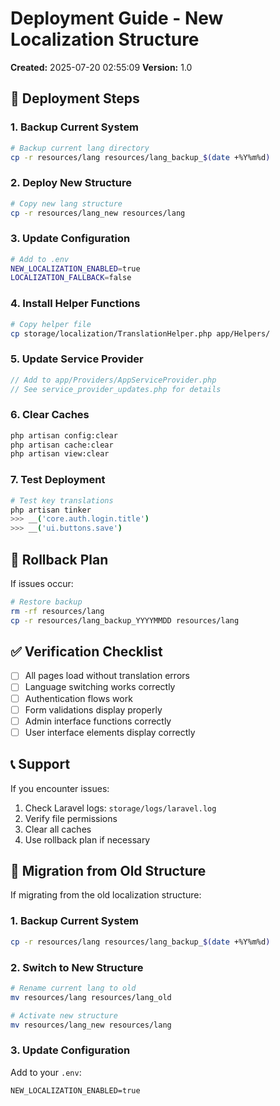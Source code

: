 # Deployment Guide - New Localization Structure

**Created:** 2025-07-20 02:55:09
**Version:** 1.0

## 🚀 Deployment Steps

### 1. Backup Current System
```bash
# Backup current lang directory
cp -r resources/lang resources/lang_backup_$(date +%Y%m%d)
```

### 2. Deploy New Structure
```bash
# Copy new lang structure
cp -r resources/lang_new resources/lang
```

### 3. Update Configuration
```bash
# Add to .env
NEW_LOCALIZATION_ENABLED=true
LOCALIZATION_FALLBACK=false
```

### 4. Install Helper Functions
```bash
# Copy helper file
cp storage/localization/TranslationHelper.php app/Helpers/
```

### 5. Update Service Provider
```php
// Add to app/Providers/AppServiceProvider.php
// See service_provider_updates.php for details
```

### 6. Clear Caches
```bash
php artisan config:clear
php artisan cache:clear
php artisan view:clear
```

### 7. Test Deployment
```bash
# Test key translations
php artisan tinker
>>> __('core.auth.login.title')
>>> __('ui.buttons.save')
```

## 🔄 Rollback Plan

If issues occur:
```bash
# Restore backup
rm -rf resources/lang
cp -r resources/lang_backup_YYYYMMDD resources/lang
```

## ✅ Verification Checklist

- [ ] All pages load without translation errors
- [ ] Language switching works correctly
- [ ] Authentication flows work
- [ ] Form validations display properly
- [ ] Admin interface functions correctly
- [ ] User interface elements display correctly

## 📞 Support

If you encounter issues:
1. Check Laravel logs: `storage/logs/laravel.log`
2. Verify file permissions
3. Clear all caches
4. Use rollback plan if necessary


## 🔄 Migration from Old Structure

If migrating from the old localization structure:

### 1. Backup Current System
```bash
cp -r resources/lang resources/lang_backup_$(date +%Y%m%d)
```

### 2. Switch to New Structure
```bash
# Rename current lang to old
mv resources/lang resources/lang_old

# Activate new structure
mv resources/lang_new resources/lang
```

### 3. Update Configuration
Add to your `.env`:
```
NEW_LOCALIZATION_ENABLED=true
```


